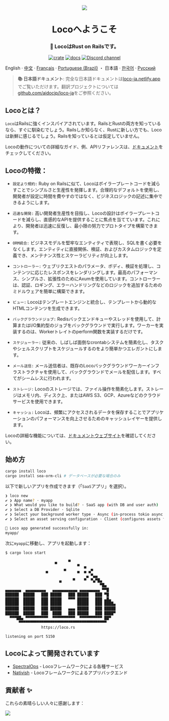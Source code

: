 <div align="center">

   <img src="https://github.com/loco-rs/loco/assets/83390/992d215a-3cd3-42ee-a1c7-de9fd25a5bac"/>

   <h1>Locoへようこそ</h1>

   <h3>
🚂 LocoはRust on Railsです。
   </h3>

   [![crate](https://img.shields.io/crates/v/loco-rs.svg)](https://crates.io/crates/loco-rs)
   [![docs](https://docs.rs/loco-rs/badge.svg)](https://docs.rs/loco-rs)
   [![Discord channel](https://img.shields.io/badge/discord-Join-us)](https://discord.gg/fTvyBzwKS8)

 </div>

English · [中文](./README-zh_CN.md) · [Français](./README.fr.md) · [Portuguese (Brazil)](./README-pt_BR.md) ・ 日本語 · [한국어](./README.ko.md) · [Русский](./README.ru.md)

> **📚 日本語ドキュメント**: 完全な日本語ドキュメントは[loco-ja.netlify.app](https://loco-ja.netlify.app)でご覧いただけます。翻訳プロジェクトについては[github.com/aidocjp/loco-ja](https://github.com/aidocjp/loco-ja)をご参照ください。

## Locoとは？
`Loco`はRailsに強くインスパイアされています。RailsとRustの両方を知っているなら、すぐに馴染むでしょう。Railsしか知らなく、Rustに新しい方でも、Locoは新鮮に感じるでしょう。Railsを知っているとは仮定していません。

Locoの動作についての詳細なガイド、例、APIリファレンスは、[ドキュメント](https://loco.rs)をチェックしてください。

## Locoの特徴：

* `設定より規約:` Ruby on Railsに似て、Locoはボイラープレートコードを減らすことでシンプルさと生産性を発揮します。合理的なデフォルトを使用し、開発者が設定に時間を費やすのではなく、ビジネスロジックの記述に集中できるようにします。

* `迅速な開発:` 高い開発者生産性を目指し、Locoの設計はボイラープレートコードを減らし、直感的なAPIを提供することに焦点を当てています。これにより、開発者は迅速に反復し、最小限の努力でプロトタイプを構築できます。

* `ORM統合:` ビジネスモデルを堅牢なエンティティで表現し、SQLを書く必要をなくします。エンティティに直接関係、検証、およびカスタムロジックを定義でき、メンテナンス性とスケーラビリティが向上します。

* `コントローラー:` ウェブリクエストのパラメータ、ボディ、検証を処理し、コンテンツに応じたレスポンスをレンダリングします。最高のパフォーマンス、シンプルさ、拡張性のためにAxumを使用しています。コントローラーは、認証、ロギング、エラーハンドリングなどのロジックを追加するためのミドルウェアを簡単に構築できます。

* `ビュー:` Locoはテンプレートエンジンと統合し、テンプレートから動的なHTMLコンテンツを生成できます。

* `バックグラウンドジョブ:` Redisバックエンドキューやスレッドを使用して、計算またはI/O集約型のジョブをバックグラウンドで実行します。ワーカーを実装するのは、Workerトレイトのperform関数を実装するだけです。

* `スケジューラー:` 従来の、しばしば面倒なcrontabシステムを簡素化し、タスクやシェルスクリプトをスケジュールするのをより簡単かつエレガントにします。

* `メール送信:` メール送信者は、既存のLocoバックグラウンドワーカーインフラストラクチャを使用して、バックグラウンドでメールを配信します。すべてがシームレスに行われます。

* `ストレージ:` Locoのストレージでは、ファイル操作を簡素化します。ストレージはメモリ内、ディスク上、またはAWS S3、GCP、Azureなどのクラウドサービスを使用できます。

* `キャッシュ:` Locoは、頻繁にアクセスされるデータを保存することでアプリケーションのパフォーマンスを向上させるためのキャッシュレイヤーを提供します。

Locoの詳細な機能については、[ドキュメントウェブサイト](https://loco.rs/docs/getting-started/tour/)を確認してください。

## 始め方
```sh
cargo install loco
cargo install sea-orm-cli # データベースが必要な場合のみ
```

以下で新しいアプリを作成できます（「`SaaS`アプリ」を選択）。

```sh
❯ loco new
✔ ❯ App name? · myapp
✔ ❯ What would you like to build? · SaaS app (with DB and user auth)
✔ ❯ Select a DB Provider · Sqlite
✔ ❯ Select your background worker type · Async (in-process tokio async tasks)
✔ ❯ Select an asset serving configuration · Client (configures assets for frontend serving)

🚂 Loco app generated successfully in:
myapp/
```

次に`myapp`に移動し、アプリを起動します：
```sh
$ cargo loco start

                      ▄     ▀
                                ▀  ▄
                  ▄       ▀     ▄  ▄ ▄▀
                                    ▄ ▀▄▄
                        ▄     ▀    ▀  ▀▄▀█▄
                                          ▀█▄
▄▄▄▄▄▄▄  ▄▄▄▄▄▄▄▄▄   ▄▄▄▄▄▄▄▄▄▄▄ ▄▄▄▄▄▄▄▄▄ ▀▀█
██████  █████   ███ █████   ███ █████   ███ ▀█
██████  █████   ███ █████   ▀▀▀ █████   ███ ▄█▄
██████  █████   ███ █████       █████   ███ ████▄
██████  █████   ███ █████   ▄▄▄ █████   ███ █████
██████  █████   ███  ████   ███ █████   ███ ████▀
  ▀▀▀██▄ ▀▀▀▀▀▀▀▀▀▀  ▀▀▀▀▀▀▀▀▀▀  ▀▀▀▀▀▀▀▀▀▀ ██▀
      ▀▀▀▀▀▀▀▀▀▀▀▀▀▀▀▀▀▀▀▀▀▀▀▀▀▀▀▀▀▀▀▀▀▀▀▀▀▀▀
                https://loco.rs

listening on port 5150
```

## Locoによって開発されています
+ [SpectralOps](https://spectralops.io) - Locoフレームワークによる各種サービス
+ [Nativish](https://nativi.sh) - Locoフレームワークによるアプリバックエンド

## 貢献者 ✨
これらの素晴らしい人々に感謝します：

<a href="https://github.com/loco-rs/loco/graphs/contributors">
  <img src="https://contrib.rocks/image?repo=loco-rs/loco" />
</a>